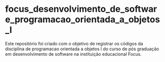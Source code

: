 # focus_desenvolvimento_de_software_programacao_orientada_a_objetos_I
Este repositório foi criado com o objetivo de registrar os códigos da disciplina de programacao orientada a objetos I do curso de pós graduação em desenvolvimento de software na instituição educacional Focus.
